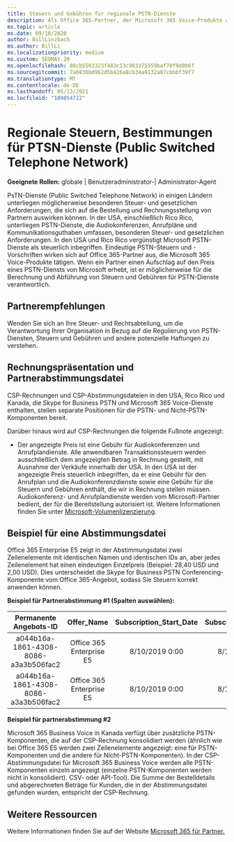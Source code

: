 ```yaml
---
title: Steuern und Gebühren für regionale PSTN-Dienste
description: Als Office 365-Partner, der Microsoft 365 Voice-Produkte abwickelt, unterliegen Sie möglicherweise regionalen Steuern, Gebühren oder gesetzlichen Anforderungen für PSTN-Dienste.
ms.topic: article
ms.date: 09/10/2020
author: BillLinzbach
ms.author: BillLi
ms.localizationpriority: medium
ms.custom: SEOMAY.20
ms.openlocfilehash: 80cb5503323f483c13c983375559baf70f9d0b6f
ms.sourcegitcommit: 7a6836bd962d5b426a8cb34a9132a87cbbbf39f7
ms.translationtype: MT
ms.contentlocale: de-DE
ms.lasthandoff: 05/13/2021
ms.locfileid: "109854722"
---
```

# <a name="regional-taxes-regulations-for-public-switched-telephone-network-ptsn-services"></a>Regionale Steuern, Bestimmungen für PTSN-Dienste (Public Switched Telephone Network)

**Geeignete Rollen:** globale | Benutzeradministrator-| Administrator-Agent

PsTN-Dienste (Public Switched Telephone Network) in einigen Ländern unterliegen möglicherweise besonderen Steuer- und gesetzlichen Anforderungen, die sich auf die Bestellung und Rechnungsstellung von Partnern auswirken können. In der USA, einschließlich Rico Rico, unterliegen PSTN-Dienste, die Audiokonferenzen, Anrufpläne und Kommunikationsguthaben umfassen, besonderen Steuer- und gesetzlichen Anforderungen. In den USA und Rico Rico vergünstigt Microsoft PSTN-Dienste als steuerlich inbegriffen.  Eindeutige PSTN-Steuern und -Vorschriften wirken sich auf Office 365-Partner aus, die Microsoft 365 Voice-Produkte tätigen.  Wenn ein Partner einen Aufschlag auf den Preis eines PSTN-Diensts von Microsoft erhebt, ist er möglicherweise für die Berechnung und Abführung von Steuern und Gebühren für PSTN-Dienste verantwortlich.

## <a name="partner-recommendations"></a>Partnerempfehlungen

Wenden Sie sich an Ihre Steuer- und Rechtsabteilung, um die Verantwortung Ihrer Organisation in Bezug auf die Regulierung von PSTN-Diensten, Steuern und Gebühren und andere potenzielle Haftungen zu verstehen.

## <a name="invoice-presentation-and-partner-reconciliation-file"></a>Rechnungspräsentation und Partnerabstimmungsdatei

CSP-Rechnungen und CSP-Abstimmungsdateien in den USA, Rico Rico und Kanada, die Skype for Business PSTN und Microsoft 365 Voice-Dienste enthalten, stellen separate Positionen für die PSTN- und Nicht-PSTN-Komponenten bereit.

Darüber hinaus wird auf CSP-Rechnungen die folgende Fußnote angezeigt:

* Der angezeigte Preis ist eine Gebühr für Audiokonferenzen und Anrufplandienste.  Alle anwendbaren Transaktionssteuern werden ausschließlich dem angezeigten Betrag in Rechnung gestellt, mit Ausnahme der Verkäufe innerhalb der USA.  In den USA ist der angezeigte Preis steuerlich inbegriffen, da er eine Gebühr für den Anrufplan und die Audiokonferenzdienste sowie eine Gebühr für die Steuern und Gebühren enthält, die wir in Rechnung stellen müssen.  Audiokonferenz- und Anrufplandienste werden vom Microsoft-Partner bedient, der für die Bereitstellung autorisiert ist.  Weitere Informationen finden Sie unter [Microsoft-Volumenlizenzierung](https://go.microsoft.com/fwlink/?LinkId=690247).

## <a name="reconciliation-file-example"></a>Beispiel für eine Abstimmungsdatei

Office 365 Enterprise E5 zeigt in der Abstimmungsdatei zwei Zeilenelemente mit identischen Namen und identischen IDs an, aber jedes Zeilenelement hat einen eindeutigen Einzelpreis (Beispiel: 28,40 USD und 2,00 USD). Dies unterscheidet die Skype for Business PSTN Conferencing-Komponente vom Office 365-Angebot, sodass Sie Steuern korrekt anwenden können.

**Beispiel für Partnerabstimmung #1 (Spalten auswählen):**

|**Permanente Angebots-ID**|**Offer_Name**|**Subscription_Start_Date**|**Subscription_End_Date**|**Charge_Start_Date**|**Charge_End_Date**|**Charge_Type**|**Unit_Price**|
|:----:|:----:|:----:|:----:|:----:|:----:|:----:|:----:|
|a044b16a-1861-4308-8086-a3a3b506fac2   |Office 365 Enterprise E5   |8/10/2019 0:00   |8/11/2019 0:00   |8/11/2019 0:00|9/10/2019 0:00   |Gebühr für Zyklus   |28,40   |
|a044b16a-1861-4308-8086-a3a3b506fac2   |Office 365 Enterprise E5   |8/10/2019 0:00   |8/11/2019 0:00   |8/11/2019 0:00   |9/10/2019 0:00   |Gebühr für Zyklus   |2.00   |

**Beispiel für partnerabstimmung #2**

Microsoft 365 Business Voice in Kanada verfügt über zusätzliche PSTN-Komponenten, die auf der CSP-Rechnung konsolidiert werden (ähnlich wie bei Office 365 E5 werden zwei Zeilenelemente angezeigt: eine für PSTN-Komponenten und die andere für Nicht-PSTN-Komponenten).  In der CSP-Abstimmungsdatei für Microsoft 365 Business Voice werden alle PSTN-Komponenten einzeln angezeigt (einzelne PSTN-Komponenten werden nicht in konsolidiert). CSV- oder API-Tool).  Die Summe der Bestelldetails und abgerechneten Beträge für Kunden, die in der Abstimmungsdatei gefunden wurden, entspricht der CSP-Rechnung.

## <a name="additional-resources"></a>Weitere Ressourcen
Weitere Informationen finden Sie auf der Website [Microsoft 365 für Partner.](https://www.microsoft.com/microsoft-365/partners/)


